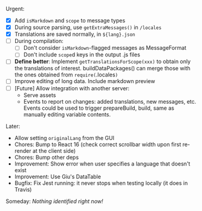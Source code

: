 Urgent:

* [x] Add `isMarkdown` and `scope` to message types
* [x] During source parsing, use `getExtraMessages()` in `/locales`
* [x] Translations are saved normally, in `${lang}.json`
* [ ] During compilation:
    * [ ] Don't consider `isMarkdown`-flagged messages as MessageFormat
    * [ ] Don't include `scope`d keys in the output .js files
* [ ] **Define better**: Implement `getTranslationsForScope(xxx)` to obtain only the translations of interest. buildDataPackages() can merge those with the ones obtained from `require(`.locales`)`
* [ ] Improve editing of long data. Include markdown preview
* [ ] [Future] Allow integration with another server:
    * Serve assets
    * Events to report on changes: added translations, new messages, etc. Events could be used to trigger prepareBuild, build, same as manually editing variable contents.

Later:

* Allow setting `originalLang` from the GUI
* Chores: Bump to React 16 (check correct scrollbar width upon first re-render at the client side)
* Chores: Bump other deps
* Improvement: Show error when user specifies a language that doesn't exist
* Improvement: Use Giu's DataTable
* Bugfix: Fix Jest running: it never stops when testing locally (it does in Travis)

Someday: *Nothing identified right now!*
